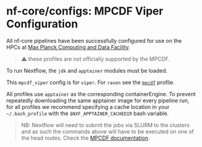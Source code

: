 # nf-core/configs: MPCDF Viper Configuration

All nf-core pipelines have been successfully configured for use on the HPCs at [Max Planck Computing and Data Facility](https://www.mpcdf.mpg.de/).

> :warning: these profiles are not officially supported by the MPCDF.

To run Nextflow, the `jdk` and `apptainer` modules must be loaded.

This `mpcdf_viper` config is for `viper`. For `raven` see the [`mpcdf`](mpcdf.md) profile.

All profiles use `apptainer` as the corresponding containerEngine.
To prevent repeatedly downloading the same apptainer image for every pipeline run, for all profiles we recommend specifying a cache location in your `~/.bash_profile` with the `$NXF_APPTAINER_CACHEDIR` bash variable.

> NB: Nextflow will need to submit the jobs via SLURM to the clusters and as such the commands above will have to be executed on one of the head nodes. Check the [MPCDF documentation](https://www.mpcdf.mpg.de/services/computing).
